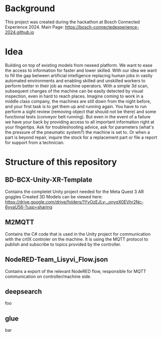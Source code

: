 # Background
This project was created during the hackathon at Bosch Connected Experience 2024.
Main Page: https://bosch-connectedexperience-2024.github.io


# Idea
Building on top of existing models from nexeed platform. We want to ease the access to information for faster and lower skilled.
With our idea we want to fill the gap between artificial intelligence replacing human jobs in vastly automated environments and enabling skilled and unskilled workers to perform better in their job as machine operators.
With a simple 3d scan, subsequent changes of the machine can be easily detected by visual inspection, even in hard to reach places. 
Imagine coming to work in a middle class company, the machines are still down from the night before, and your first task is to get them up and running again. 
You have to run perform a sight review (removing object that should not be there) and some functional tests (conveyor belt running).
But even in the event of a failure we have your back by providing access to all important information right at your fingertips. 
Ask for troubleshooting advice, ask for parameters (what's the pressure of the pneumatic system?)  the machine is set to. Or when a part is beyond repair, inquire the stock for a replacement part or file a report for support from a technician. 


# Structure of this repository

## BD-BCX-Unity-XR-Template
Contains the completet Unity project needed for the Meta Quest 3 AR goggles
Created 3D Models can be viewed here: https://drive.google.com/drive/folders/1YvOzEJLy-_onyqX0EVhr2Nc-6yyaU56-?usp=sharing

## M2MQTT
Contains the C# code that is used in the Unity project for communication with the crtlX controler on the machine. 
It is using the MQTT protocol to publish and subscribe to topics provided by the controller.

## NodeRED-Team_Lisyvi_Flow.json
Contains a export of the relevant NodeRED flow, responsible for MQTT communication on controller/machine side.

## deepsearch
foo

## glue
bar


